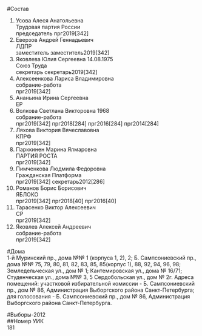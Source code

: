 #Состав  
1. Усова Алеся Анатольевна  
    Трудовая партия России  
    председатель прг2019[342]  
2. Еверзов Андрей Геннадьевич  
    ЛДПР  
    заместитель заместитель2019[342]  
3. Яковлева Юлия Сергеевна 14.08.1975  
    Союз Труда  
    секретарь секретарь2019[342]  
4. Алексеенкова Лариса Владимировна  
    собрание-работа  
    прг2019[342]  
5. Ананьина Ирина Сергеевна  
    ЕР  
6. Волкова Светлана Викторовна 1968  
    собрание-работа  
    прг2019[342] прг2018[284] прг2016[284] прг2014[284]  
7. Ляхова Виктория Вячеславовна  
    КПРФ  
    прг2019[342]  
8. Парккинен Марина Ялмаровна  
    ПАРТИЯ РОСТА  
    прг2019[342]  
9. Пимченкова Людмила Федоровна  
    Гражданская Платформа  
    прг2019[342] секретарь2012[286]  
10. Романов Борис Борисович  
    ЯБЛОКО  
    прг2019[342] прг2018[40] прг2016[40]  
11. Тарасенко Виктор Алексеевич  
    СР  
    прг2019[342]  
12. Яковлев Алексей Андреевич  
    собрание-работа  
    прг2019[342]  
  
#Дома  
1-й Муринский пр., дома №№ 1 (корпуса 1, 2), 2; Б. Сампсониевский пр., дома №№ 75, 79, 80, 81, 82, 83, 85, 85(корпус 1), 88, 92, 94, 96, 98; Земледельческая ул., дом № 1; Кантемировская ул., дома № 16/71; Студенческая ул., дома №№ 3, 5 Сердобольская ул., дом № 2г. Адреса помещений: участковой избирательной комиссии - Б. Сампсониевский пр., дом № 86, Администрация Выборгского района Санкт-Петербурга; для голосования - Б. Сампсониевский пр., дом № 86, Администрация Выборгского района Санкт-Петербурга.  
  
#Выборы-2012  
##Номер УИК  
181  
